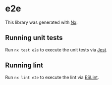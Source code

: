 # e2e

This library was generated with [Nx](https://nx.dev).


## Running unit tests

Run `nx test e2e` to execute the unit tests via [Jest](https://jestjs.io).


## Running lint

Run `nx lint e2e` to execute the lint via [ESLint](https://eslint.org/).

